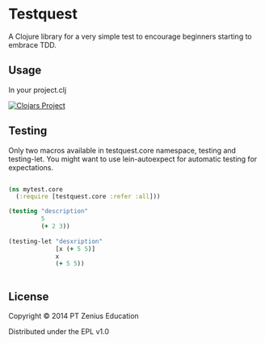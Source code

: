# Testquest

A Clojure library for a very simple test to encourage beginners starting to embrace TDD.

## Usage

In your project.clj

[![Clojars Project](http://clojars.org/zenedu/testquest/latest-version.svg)](http://clojars.org/zenedu/testquest)

## Testing

Only two macros available in testquest.core namespace, testing and testing-let. You might want to use lein-autoexpect for automatic testing for expectations. 

```clojure

(ns mytest.core 
  (:require [testquest.core :refer :all]))

(testing "description"
         5
         (+ 2 3))
         
(testing-let "desxription"
             [x (+ 5 5)]
             x 
             (+ 5 5))
            
```

## License

Copyright © 2014 PT Zenius Education

Distributed under the EPL v1.0
